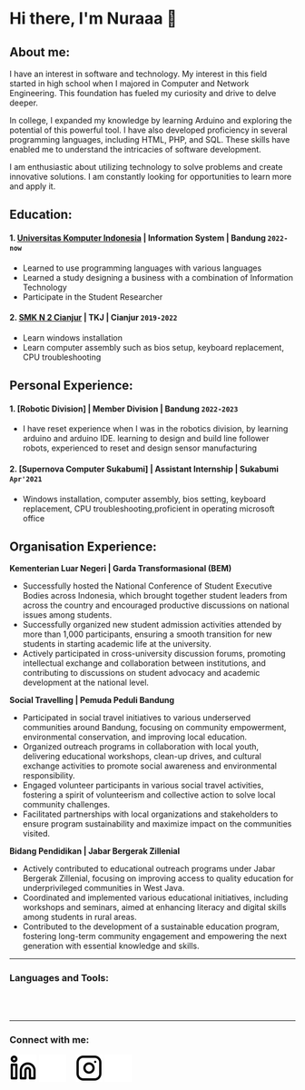 # Hi there, I'm Nuraaa 👋
## About me:
I have an interest in software and technology. My interest in this field started in high school when I majored in Computer and Network Engineering. This foundation has fueled my curiosity and drive to delve deeper.

In college, I expanded my knowledge by learning Arduino and exploring the potential of this powerful tool. I have also developed proficiency in several programming languages, including HTML, PHP, and SQL. These skills have enabled me to understand the intricacies of software development.

I am enthusiastic about utilizing technology to solve problems and create innovative solutions. I am constantly looking for opportunities to learn more and apply it.

## Education:

#### 1. [Universitas Komputer Indonesia](https://www.unikom.ac.id/) | Information System | Bandung `2022-now`
   - Learned to use programming languages with various languages
   - Learned a study designing a business with a combination of Information Technology
   - Participate in the Student Researcher
 #### 2. [SMK N 2 Cianjur](https://smkn2cilakucianjur.sch.id/) | TKJ | Cianjur `2019-2022`
   - Learn windows installation
   - Learn computer assembly such as bios setup, keyboard replacement, CPU troubleshooting

## Personal Experience:
#### 1. [Robotic Division] | Member Division | Bandung `2022-2023`
- I have reset experience when I was in the robotics division, by learning arduino and arduino IDE. learning to design and build line follower robots, experienced to reset and design sensor manufacturing
#### 2. [Supernova Computer Sukabumi] | Assistant Internship | Sukabumi `Apr'2021`
- Windows installation, computer assembly, bios setting, keyboard replacement, CPU troubleshooting,proficient in operating microsoft office

## Organisation Experience:
**Kementerian Luar Negeri | Garda Transformasional (BEM)**
- Successfully hosted the National Conference of Student Executive Bodies across Indonesia, which brought together student leaders from across the country and encouraged productive discussions on national issues among students.
- Successfully organized new student admission activities attended by more than 1,000 participants, ensuring a smooth transition for new students in starting academic life at the university.
- Actively participated in cross-university discussion forums, promoting intellectual exchange and collaboration between institutions, and contributing to discussions on student advocacy and academic development at the national level.

**Social Travelling | Pemuda Peduli Bandung**
- Participated in social travel initiatives to various underserved communities around Bandung, focusing on community empowerment, environmental conservation, and improving local education.
- Organized outreach programs in collaboration with local youth, delivering educational workshops, clean-up drives, and cultural exchange activities to promote social awareness and environmental responsibility.
- Engaged volunteer participants in various social travel activities, fostering a spirit of volunteerism and collective action to solve local community challenges.
- Facilitated partnerships with local organizations and stakeholders to ensure program sustainability and maximize impact on the communities visited.

**Bidang Pendidikan | Jabar Bergerak Zillenial**
- Actively contributed to educational outreach programs under Jabar Bergerak Zillenial, focusing on improving access to quality education for underprivileged communities in West Java.
- Coordinated and implemented various educational initiatives, including workshops and seminars, aimed at enhancing literacy and digital skills among students in rural areas.
- Contributed to the development of a sustainable education program, fostering long-term community engagement and empowering the next generation with essential knowledge and skills.

---

### Languages and Tools:

<br />
<br />

---
### Connect with me:

[![website](./img/linkedin-light.svg)](https://www.linkedin.com/in/nuraisahh#gh-light-mode-only)
[![website](./img/linkedin-dark.svg)](https://www.linkedin.com/in/nuraisahh#gh-dark-mode-only)
&nbsp;&nbsp;
[![website](./img/instagram-light.svg)](https://instagram.com/yrraaaaaaa#gh-light-mode-only)
[![website](./img/instagram-dark.svg)](https://instagram.com/yrraaaaaaa#gh-dark-mode-only)



[webdev]: https://github.com/vincentwidyan/vincentwidyan
